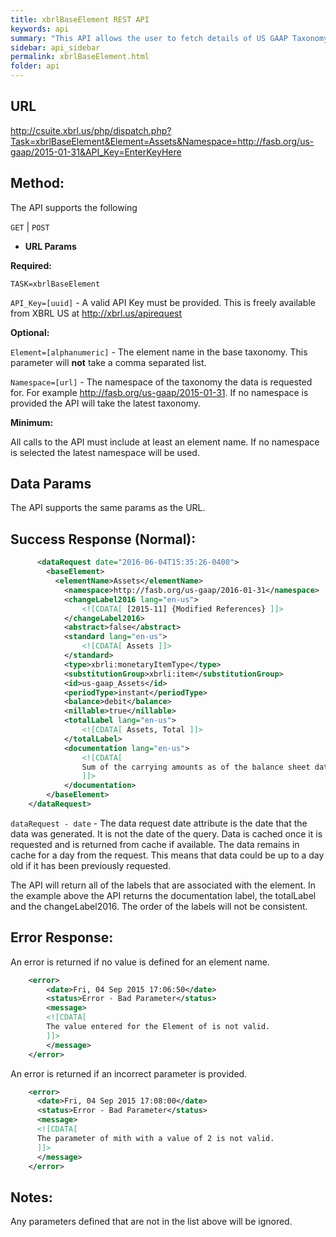 ```yaml
---
title: xbrlBaseElement REST API
keywords: api
summary: "This API allows the user to fetch details of US GAAP Taxonomy elements from the XBRL US GAAP Taxonomy in an XML format, by passing the element name from the US GAAP taxonomy in the API."
sidebar: api_sidebar
permalink: xbrlBaseElement.html
folder: api
---
```

## **URL**

  <http://csuite.xbrl.us/php/dispatch.php?Task=xbrlBaseElement&Element=Assets&Namespace=http://fasb.org/us-gaap/2015-01-31&API_Key=EnterKeyHere>

## **Method:**

  The API supports the following

  `GET` | `POST`

*  **URL Params**

  **Required:**

  `TASK=xbrlBaseElement`

  `API_Key=[uuid]` - A valid API Key must be provided. This is freely available from XBRL US at <http://xbrl.us/apirequest>

  **Optional:**

  `Element=[alphanumeric]` - The element name in the base taxonomy. This parameter will **not** take a comma separated list.

  `Namespace=[url]` - The namespace of the taxonomy the data is requested for. For example http://fasb.org/us-gaap/2015-01-31. If no namespace is provided the API will take the latest taxonomy.

  **Minimum:**

  All calls to the API must include at least an element name.  If no namespace is selected the latest namespace will be used.


## **Data Params**

  The API supports the same params as the URL.

## **Success Response (Normal):**

```xml
      <dataRequest date="2016-06-04T15:35:26-0400">
        <baseElement>
          <elementName>Assets</elementName>
            <namespace>http://fasb.org/us-gaap/2016-01-31</namespace>
            <changeLabel2016 lang="en-us">
                <![CDATA[ [2015-11] {Modified References} ]]>
            </changeLabel2016>
            <abstract>false</abstract>
            <standard lang="en-us">
                <![CDATA[ Assets ]]>
            </standard>
            <type>xbrli:monetaryItemType</type>
            <substitutionGroup>xbrli:item</substitutionGroup>
            <id>us-gaap_Assets</id>
            <periodType>instant</periodType>
            <balance>debit</balance>
            <nillable>true</nillable>
            <totalLabel lang="en-us">
                <![CDATA[ Assets, Total ]]>
            </totalLabel>
            <documentation lang="en-us">
                <![CDATA[
                Sum of the carrying amounts as of the balance sheet date of all assets that are recognized. Assets are probable future economic benefits obtained or controlled by an entity as a result of past transactions or events.
                ]]>
            </documentation>
        </baseElement>
    </dataRequest>
```

  `dataRequest - date` - The data request date attribute is the date that the data was generated. It is not the date of the query.  Data is cached once it is requested and is returned from cache if available. The data remains in cache for a day from the request. This means that data could be up to a day old if it has been previously requested.

  The API will return all of the labels that are associated with the element. In the example above the API returns the documentation label, the totalLabel and the changeLabel2016. The order of the labels will not be consistent.

## **Error Response:**

  An error is returned if no value is defined for an element name.

```xml
    <error>
        <date>Fri, 04 Sep 2015 17:06:50</date>
        <status>Error - Bad Parameter</status>
        <message>
        <![CDATA[
        The value entered for the Element of is not valid.
        ]]>
        </message>
    </error>
```
  An error is returned if an incorrect parameter is provided.

```xml
    <error>
      <date>Fri, 04 Sep 2015 17:08:00</date>
      <status>Error - Bad Parameter</status>
      <message>
      <![CDATA[
      The parameter of mith with a value of 2 is not valid.
      ]]>
      </message>
    </error>
```

## **Notes:**

  Any parameters defined that are not in the list above will be ignored.
